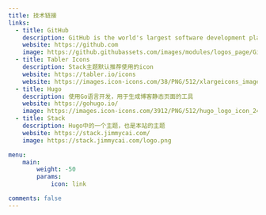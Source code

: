 ```yaml
---
title: 技术链接
links:
  - title: GitHub
    description: GitHub is the world's largest software development platform.
    website: https://github.com
    image: https://github.githubassets.com/images/modules/logos_page/GitHub-Mark.png
  - title: Tabler Icons
    description: Stack主题默认推荐使用的icon
    website: https://tabler.io/icons
    website: https://images.icon-icons.com/38/PNG/512/xlargeicons_image_iconxlarge_5314.png
  - title: Hugo
    description: 使用Go语言开发，用于生成博客静态页面的工具
    website: https://gohugo.io/
    image: https://images.icon-icons.com/3912/PNG/512/hugo_logo_icon_248064.png
  - title: Stack
    description: Hugo中的一个主题，也是本站的主题
    website: https://stack.jimmycai.com/
    image: https://stack.jimmycai.com/logo.png

menu:
    main: 
        weight: -50
        params:
            icon: link

comments: false
---
```

